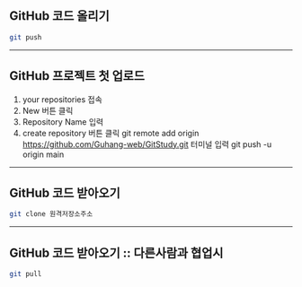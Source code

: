 ## GitHub 코드 올리기
```bash
git push
```
---
## GitHub 프로젝트 첫 업로드
1. your repositories 접속
2. New 버튼 클릭
3. Repository Name 입력
4. create repository 버튼 클릭
git remote add origin https://github.com/Guhang-web/GitStudy.git
터미널 입력
git push -u origin main

---

## GitHub 코드 받아오기
```bash
git clone 원격저장소주소
```
---

## GitHub 코드 받아오기 :: 다른사람과 협업시
```bash
git pull
```